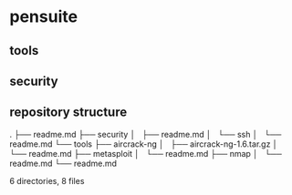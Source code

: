 # pensuite
## tools
## security
## repository structure
.
├── readme.md
├── security
│   ├── readme.md
│   └── ssh
│       └── readme.md
└── tools
    ├── aircrack-ng
    │   ├── aircrack-ng-1.6.tar.gz
    │   └── readme.md
    ├── metasploit
    │   └── readme.md
    ├── nmap
    │   └── readme.md
    └── readme.md

6 directories, 8 files

